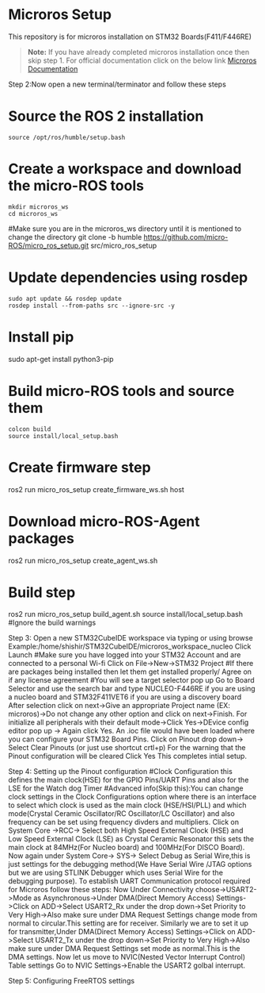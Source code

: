# Microros Setup
This repository is for microros installation on STM32 Boards(F411/F446RE)
>**Note:** If you have already completed microros installation once then skip step 1. For official documentation click on the below link
[Microros Documentation](https://micro.ros.org/docs/tutorials/core/first_application_linux/)

Step 2:Now open a new terminal/terminator and follow these steps
# Source the ROS 2 installation
	source /opt/ros/humble/setup.bash
	
# Create a workspace and download the micro-ROS tools
	mkdir microros_ws
	cd microros_ws
	
#Make sure you are in the microros_ws directory until it is mentioned to change the directory
	git clone -b humble https://github.com/micro-ROS/micro_ros_setup.git src/micro_ros_setup
	
# Update dependencies using rosdep
	sudo apt update && rosdep update
	rosdep install --from-paths src --ignore-src -y
	
# Install pip
sudo apt-get install python3-pip

# Build micro-ROS tools and source them
	colcon build
	source install/local_setup.bash
	
# Create firmware step
ros2 run micro_ros_setup create_firmware_ws.sh host

# Download micro-ROS-Agent packages
ros2 run micro_ros_setup create_agent_ws.sh

# Build step
ros2 run micro_ros_setup build_agent.sh
source install/local_setup.bash
#Ignore the build warnings

Step 3: Open a new STM32CubeIDE workspace via typing or using browse
Example:/home/shishir/STM32CubeIDE/microros_workspace_nucleo
Click Launch
#Make sure you have logged into your STM32 Account and are connected to a personal Wi-fi
Click on File->New->STM32 Project
#If there are packages being installed then let them get installed properly/ Agree on if any license agreement
#You will see a target selector pop up 
Go to Board Selector and use the search bar and type NUCLEO-F446RE if you are using a nucleo board and STM32F411VET6 if you are using a discovery board
After selection click on next->Give an appropriate Project name (EX: microros)->Do not change any other option and click on next->Finish.
For initialize all peripherals with their default mode->Click Yes->DEvice config editor pop up -> Again click Yes.
An .ioc file would have been loaded where you can configure your STM32 Board Pins.
Click on Pinout drop down-> Select Clear Pinouts (or just use shortcut crtl+p)
For the warning that the Pinout configuration will be cleared Click Yes
This completes intial setup.

Step 4: Setting up the Pinout configuration
#Clock Configuration this defines the main clock(HSE) for the GPIO Pins/UART Pins and also for the LSE for the Watch dog Timer
#Advanced info(Skip this):You can change clock settings in the Clock Configurations option where there is an interface to select which clock is used as the main clock (HSE/HSI/PLL) and which mode(Crystal Ceramic Oscillator/RC Oscillator/LC Oscillator) and also frequency can be set using frequency divders and multipliers. 
Click on System Core ->RCC-> Select both High Speed External Clock (HSE) and Low Speed External Clock (LSE) as Crystal Ceramic Resonator this sets the main clock at 84MHz(For Nucleo board) and 100MHz(For DISCO Board).
Now again under System Core-> SYS-> Select Debug as Serial Wire,this is just settings for the debugging method(We Have Serial Wire /JTAG options but we are using STLINK Debugger which uses Serial Wire for the debugging purpose).
To establish UART Communication protocol required for Microros follow these steps:
Now Under Connectivity choose->USART2->Mode as Asynchronous->Under DMA(Direct Memory Access) Settings->Click on ADD->Select USART2_Rx under the drop down->Set Priority to Very High->Also make sure under DMA Request Settings change mode from normal to circular.This setting are for receiver. 
Similarly we are to set it up for transmitter,Under DMA(Direct Memory Access) Settings->Click on ADD->Select USART2_Tx under the drop down->Set Priority to Very High->Also make sure under DMA Request Settings set mode as normal.This is the DMA settings.
Now let us move to NVIC(Nested Vector Interrupt Control) Table settings
Go to NVIC Settings->Enable the USART2 golbal interrupt.

Step 5: Configuring FreeRTOS settings

 



